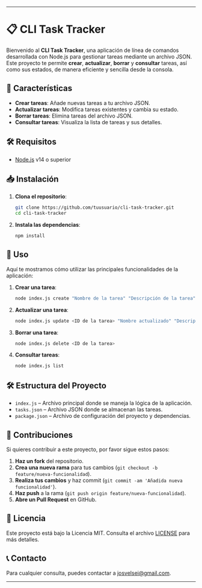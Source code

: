 

---

# 📋 CLI Task Tracker

Bienvenido al **CLI Task Tracker**, una aplicación de línea de comandos desarrollada con Node.js para gestionar tareas mediante un archivo JSON. Este proyecto te permite **crear**, **actualizar**, **borrar** y **consultar** tareas, así como sus estados, de manera eficiente y sencilla desde la consola.

## 🚀 Características

- **Crear tareas**: Añade nuevas tareas a tu archivo JSON.
- **Actualizar tareas**: Modifica tareas existentes y cambia su estado.
- **Borrar tareas**: Elimina tareas del archivo JSON.
- **Consultar tareas**: Visualiza la lista de tareas y sus detalles.

## 🛠 Requisitos

- [Node.js](https://nodejs.org/) v14 o superior

## 📥 Instalación

1. **Clona el repositorio**:

    ```bash
    git clone https://github.com/tuusuario/cli-task-tracker.git
    cd cli-task-tracker
    ```

2. **Instala las dependencias**:

    ```bash
    npm install
    ```

## 🚀 Uso

Aquí te mostramos cómo utilizar las principales funcionalidades de la aplicación:

1. **Crear una tarea**:

    ```bash
    node index.js create "Nombre de la tarea" "Descripción de la tarea"
    ```

2. **Actualizar una tarea**:

    ```bash
    node index.js update <ID de la tarea> "Nombre actualizado" "Descripción actualizada" "Nuevo estado"
    ```

3. **Borrar una tarea**:

    ```bash
    node index.js delete <ID de la tarea>
    ```

4. **Consultar tareas**:

    ```bash
    node index.js list
    ```

## 🛠 Estructura del Proyecto

- `index.js` – Archivo principal donde se maneja la lógica de la aplicación.
- `tasks.json` – Archivo JSON donde se almacenan las tareas.
- `package.json` – Archivo de configuración del proyecto y dependencias.

## 💬 Contribuciones

Si quieres contribuir a este proyecto, por favor sigue estos pasos:

1. **Haz un fork** del repositorio.
2. **Crea una nueva rama** para tus cambios (`git checkout -b feature/nueva-funcionalidad`).
3. **Realiza tus cambios** y haz commit (`git commit -am 'Añadida nueva funcionalidad'`).
4. **Haz push** a la rama (`git push origin feature/nueva-funcionalidad`).
5. **Abre un Pull Request** en GitHub.

## 📝 Licencia

Este proyecto está bajo la Licencia MIT. Consulta el archivo [LICENSE](LICENSE) para más detalles.

## 📞 Contacto

Para cualquier consulta, puedes contactar a [josvelsei@gmail.com](mailto:josvelsei@gmail.com).

---
